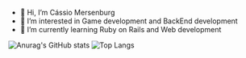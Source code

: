 - 👋 Hi, I’m Cássio Mersenburg
- 👀 I’m interested in Game development and BackEnd development 
- 🌱 I’m currently learning Ruby on Rails and Web development



![Anurag's GitHub stats](https://github-readme-stats.vercel.app/api?username=Mersenburg&show_icons=true&theme=dark&count_private=true&card_width=550)
![Top Langs](https://github-readme-stats.vercel.app/api/top-langs/?username=Mersenburg&theme=dark&langs_count=7&hide=roff&layout=compact&card_width=400)

<!---
Mersenburg/Mersenburg is a ✨ special ✨ repository because its `README.md` (this file) appears on your GitHub profile.
You can click the Preview link to take a look at your changes.
--->
